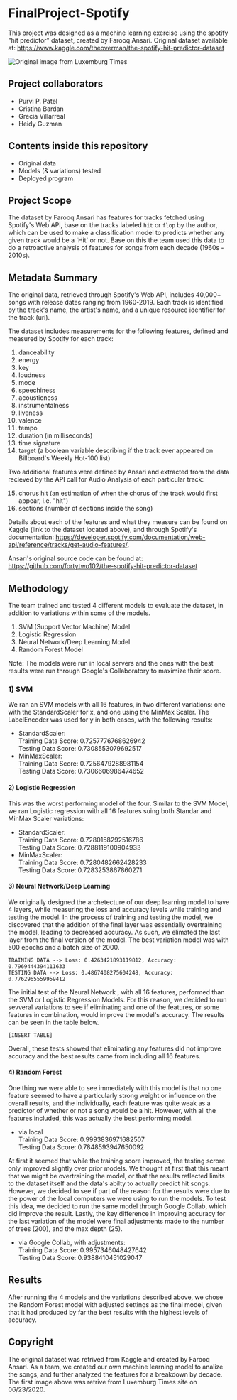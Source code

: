 # FinalProject-Spotify
This project was designed as a machine learning exercise using the spotify "hit predictor" dataset, created by Farooq Ansari.
Original dataset available at: https://www.kaggle.com/theoverman/the-spotify-hit-predictor-dataset

![Original image from Luxemburg Times](https://luwo-ldocs-prod.imgix.net/2017/12/11/2e0270cd-2d6b-4ca7-bbc4-b1b8e0f998a0.jpeg)
  
  
## Project collaborators
* Purvi P. Patel
* Cristina Bardan
* Grecia Villarreal
* Heidy Guzman
  
  
## Contents inside this repository
* Original data
* Models (& variations) tested
* Deployed program
  
  
## Project Scope
The dataset by Farooq Ansari has features for tracks fetched using Spotify's Web API, base on the tracks labeled `hit` or `flop` by the author, which can be used to make a classification model to predicts whether any given track would be a 'Hit' or not. Base on this the team used this data to do a retroactive analysis of features for songs from each decade (1960s - 2010s).


## Metadata Summary
The original data, retrieved through Spotify's Web API, includes 40,000+ songs with release dates ranging from 1960-2019. Each track is identified by the track's name, the artist's name, and a unique resource identifier for the track (uri).

The dataset includes measurements for the following features, defined and measured by Spotify for each track:
1. danceability
2. energy
3. key
4. loudness
5. mode
6. speechiness
7. acousticness
8. instrumentalness
9. liveness
10. valence
11. tempo
12. duration (in milliseconds)
13. time signature
14. target (a boolean variable describing if the track ever appeared on Billboard's Weekly Hot-100 list)


Two additional features were defined by Ansari and extracted from the data recieved by the API call for Audio Analysis of each particular track:

15. chorus hit (an estimation of when the chorus of the track would first appear, i.e. "hit")
16. sections (number of sections inside the song)


Details about each of the features and what they measure can be found on Kaggle (link to the dataset located above), and through Spotify's documentation: 
https://developer.spotify.com/documentation/web-api/reference/tracks/get-audio-features/.  

Ansari's original source code can be found at: 
https://github.com/fortytwo102/the-spotify-hit-predictor-dataset
  
  
## Methodology
The team trained and tested 4 different models to evaluate the dataset, in addition to variations within some of the models.
1. SVM (Support Vector Machine) Model
2. Logistic Regression
3. Neural Network/Deep Learning Model
4. Random Forest Model

Note: The models were run in local servers and the ones with the best results were run through Google's Collaboratory to maximize their score.

### 1) SVM
We ran an SVM models with all 16 features, in two different variations: one with the StandardScaler for x, and one using the MinMax Scaler.  The LabelEncoder was used for y in both cases, with the following results:

* StandardScaler:  
    Training Data Score: 0.7257776768626942  
    Testing Data Score: 0.7308553079692517  
* MinMaxScaler:  
    Training Data Score: 0.7256479288981154  
    Testing Data Score: 0.7306606986474652  
  
#### 2) Logistic Regression
This was the worst performing model of the four. Similar to the SVM Model, we ran Logistic regression with all 16 features suing both Standar and MinMax Scaler variations:

*  StandardScaler:  
    Training Data Score: 0.7280158292516786  
    Testing Data Score: 0.7288119100904933  
* MinMaxScaler:  
    Training Data Score: 0.7280482662428233  
    Testing Data Score: 0.7283253867860271  
  
#### 3) Neural Network/Deep Learning
We originally designed the archetecture of our deep learning model to have 4 layers, while measuring the loss and accuracy levels while training and testing the model.  In the process of training and testing the model, we discovered that the addition of the final layer was essentially overtraining the model, leading to decreased accuracy.  As such, we elimated the last layer from the final version of the model. The best variation model was with 500 epochs and a batch size of 2000.

    TRAINING DATA --> Loss: 0.4263421893119812, Accuracy: 0.7969444394111633
    TESTING DATA --> Loss: 0.4867408275604248, Accuracy: 0.7762965559959412
  
The initial test of the Neural Network , with all 16 features, performed than the SVM or Logistic Regression Models.  For this reason, we decided to run sevveral variations to see if eliminating and one of the features, or some features in combination, would improve the model's accuracy.  The results can be seen in the table below.

    [INSERT TABLE]

Overall, these tests showed that eliminating any features did not improve accuracy and the best results came from including all 16 features. 
  
#### 4) Random Forest
One thing we were able to see immediately with this model is that no one feature seemed to have a particularly strong weight or influence on the overall results, and the individually, each feature was quite weak as a predictor of whether or not a song would be a hit.  However, with all the features included, this was actually the best performing model. 

* via local  
    Training Data Score: 0.9993836971682507  
    Testing Data Score: 0.7848593947650092  

At first it seemed that while the training score improved, the testing scrore only improved slightly over prior models.  We thought at first that this meant that we might be overtraining the model, or that the results reflected limits to the dataset itself and the data's abilty to actually predict hit songs. However, we decided to see if part of the reason for the results were due to the power of the local computers we were using to run the models.  To test this idea, we decided to run the same model through Google Collab, which did improve the result.  Lastly, the key difference in improving accuracy for the last variation of the model were final adjustments made to the number of trees (200), and the max depth (25).

* via Google Collab, with adjustments:  
    Training Data Score: 0.9957346048427642  
    Testing Data Score: 0.9388410451029047  
  
    
## Results
After running the 4 models and the variations described above, we chose the Random Forest model with adjusted settings as the final model, given that it had produced by far the best results with the highest levels of accuracy.
  
  
## Copyright
The original dataset was retrived from Kaggle and created by Farooq Ansari. As a team, we created our own machine learning model to analize the songs, and further analyzed the features for a breakdown by decade. The first image above was retrive from Luxemburg Times site on 06/23/2020.
